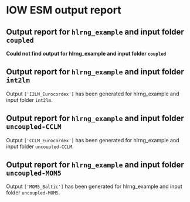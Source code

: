# IOW ESM output report


## Output report for `hlrng_example` and input folder `coupled`

**Could not find output for hlrng_example and input folder `coupled`**



## Output report for `hlrng_example` and input folder `int2lm`

Output `['I2LM_Eurocordex']` has been generated for hlrng_example and input folder `int2lm`.



## Output report for `hlrng_example` and input folder `uncoupled-CCLM`

Output `['CCLM_Eurocordex']` has been generated for hlrng_example and input folder `uncoupled-CCLM`.



## Output report for `hlrng_example` and input folder `uncoupled-MOM5`

Output `['MOM5_Baltic']` has been generated for hlrng_example and input folder `uncoupled-MOM5`.



